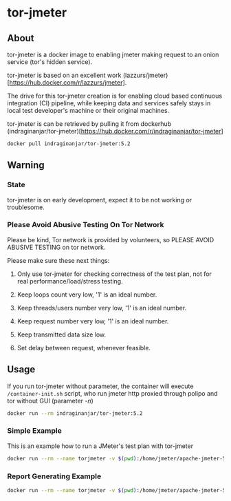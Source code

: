 # tor-jmeter

## About

tor-jmeter is a docker image to enabling jmeter making request to an onion service (tor's hidden service).

tor-jmeter is based on an excellent work (lazzurs/jmeter)[https://hub.docker.com/r/lazzurs/jmeter].

The drive for this tor-jmeter creation is for enabling cloud based continuous integration (CI) pipeline, while keeping data and services safely stays in local test developer's machine or their original machines.

tor-jmeter is can be retrieved by pulling it from dockerhub (indraginanjar/tor-jmeter)[https://hub.docker.com/r/indraginanjar/tor-jmeter]

```bash
docker pull indraginanjar/tor-jmeter:5.2
```

## Warning

### State

tor-jmeter is on early development, expect it to be not working or troublesome.

### Please Avoid Abusive Testing On Tor Network

Please be kind, Tor network is provided by volunteers, so PLEASE AVOID ABUSIVE TESTING on tor network.

Please make sure these next things:

1. Only use tor-jmeter for checking correctness of the test plan, not for real performance/load/stress testing.

2. Keep loops count very low, '1' is an ideal number.

3. Keep threads/users number very low, '1' is an ideal number.

4. Keep request number very low, '1' is an ideal number.

5. Keep transmitted data size low.

6. Set delay between request, whenever feasible.

## Usage

If you run tor-jmeter without parameter, the container will execute `/container-init.sh` script, who run jmeter http proxied through polipo and tor without GUI (parameter *-n*)

```bash
docker run --rm indraginanjar/tor-jmeter:5.2
```

### Simple Example

This is an example how to run a JMeter's test plan with tor-jmeter 

```bash
docker run --rm --name torjmeter -v $(pwd):/home/jmeter/apache-jmeter-5.2/plan indraginanjar/tor-jmeter:5.2 -n -t plan/test-plan.jmx
```

### Report Generating Example

```bash
docker run --rm --name torjmeter -v $(pwd):/home/jmeter/apache-jmeter-5.2/plan -p 8123:8123 -p 9050:9050 indraginanjar/tor-jmeter:5.2 /container-init.sh -l result.csv -e -o plan/report -f -t plan/test-plan.jmx
```
